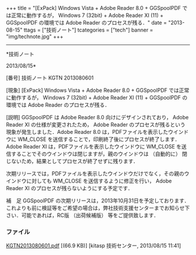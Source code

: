 ﻿+++
title = "[ExPack] Windows Vista + Adobe Reader 8.0 + GGSpoolPDF では正常に動作するが， Windows 7 (32bit) + Adobe Reader XI (11) + GGSpoolPDF の環境では Adobe Reader のプロセスが残る．"
date = "2013-08-15"
ttags = ["技術ノート"]
tcategories = ["tech"]
banner = "img/technote.jpg"
+++

-----------------------------------------------------------------------------------------------------------------------------

*技術ノート

2013/08/15*


[番号]
技術ノート KGTN 2013080601

[現象]
[ExPack] Windows Vista + Adobe Reader 8.0 + GGSpoolPDF
では正常に動作するが， Windows 7 (32bit) + Adobe Reader XI (11) +
GGSpoolPDF の環境では Adobe Reader のプロセスが残る．

[説明]
GGSpoolPDF は Adobe Reader 8.0 向けにデザインされており， Adobe Reader
XI の仕様が変更されたため， Adobe Reader
のプロセスが残るという現象が発生しました．Adobe Reader 8.0
は，PDFファイルを表示したウインドウに WM_CLOSE
を送信することで，印刷終了後にプロセスが終了します． Adobe Reader XI
は，PDFファイルを表示したウインドウに WM_CLOSE
を送信することでそのウインドウは閉じますが，親のウインドウは
（自動的に） 閉じないため，結果としてプロセスが終了せずに残ります．

次期リリースでは，PDFファイルを表示したウインドウだけでなく，その親のウインドウに対しても
WM_CLOSE を送信するように修正を行い， Adobe Reader XI
のプロセスが残らないようにする予定です．

補　足
GGSpoolPDF
の次期リリースは，2013年10月31日を予定しております．これよりも前に検証等をご希望の場合は，弊社技術支援センターまでお知らせ下さい．可能であれば，RC版
（出荷候補版） 等をご提供致します．


### ファイル

 
 


[KGTN2013080601.pdf](http://techreport.kitasp.net/attachments/download/1359/KGTN2013080601.pdf)
 [(66.9 KB)] [kitasp 技術センター, 2013/08/15
11:41]


 


 

